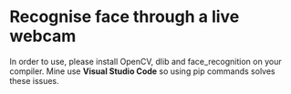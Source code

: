 # Recognise face through a live webcam
In order to use, please install OpenCV, dlib and face_recognition on your compiler. Mine use **Visual Studio Code** so using pip commands solves these issues.
